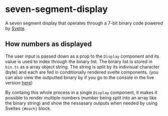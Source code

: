 # seven-segment-display

A seven segment display that operates through a 7-bit binary code powered by [Svelte](https://svelte.dev).

## How numbers as displayed

The user input is passed down as a prop to the `Display` component and its value is used to index through the binary list. The binary list is stored in `bin.ts` as a array object string. The string is split by its indivisual character (byte) and each are fed in conditionally rendered svelte components. (you can also view the outputted binary by if you go to the console in the live version [here](http://seven-segment-display.vercel.app/))

By containg this whole process in a single `Display` component, it makes it possible to render multiple numbers (number being split into an array like the binary string) and show the nessasary outputs when needed by using Sveltes `{#each}` block.
